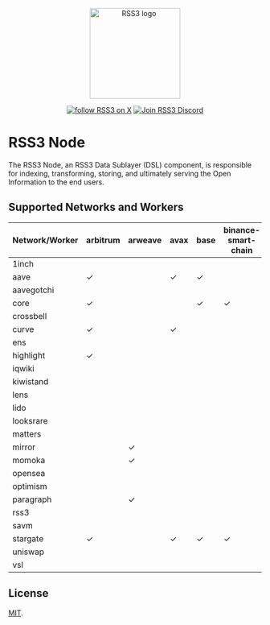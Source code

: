 <!-- markdownlint-disable -->
<p align="center">
  <a href="https://rss3.io" target="_blank" rel="noopener noreferrer">
    <!-- RSS3 White logo, used the hosting for an absolute link -->
    <img width="180" src="https://cdn.jsdelivr.net/gh/rss3-network/rss3-assets/logo.svg" alt="RSS3 logo">
  </a>
</p>
<p align="center">
  <a href="https://link.rss3.io/x"><img src="https://img.shields.io/twitter/follow/rss3_?color=%230072ff" alt="follow RSS3 on X"></a>
  <a href="https://link.rss3.io/discord"><img src="https://img.shields.io/badge/chat-discord-blue?style=flat&logo=discord&color=%230072ff" alt="Join RSS3 Discord"></a>
  <!-- add NPM and other badges when needed -->
</p>
<!-- markdownlint-enable -->

# RSS3 Node

The RSS3 Node, an RSS3 Data Sublayer (DSL) component, is responsible for indexing, transforming, storing, and ultimately serving the Open Information to the end users.

## Supported Networks and Workers

<!-- network-worker table starts -->
| Network/Worker | arbitrum | arweave | avax | base | binance-smart-chain | crossbell | ethereum | farcaster | gnosis | linea | optimism | polygon | savm | vsl |
|---|---|---|---|---|---|---|---|---|---|---|---|---|---|---|
| 1inch |   |   |   |   |   |   | ✓ |   |   |   |   |   |   |   |
| aave | ✓ |   | ✓ | ✓ |   |   | ✓ |   |   |   | ✓ | ✓ |   |   |
| aavegotchi |   |   |   |   |   |   |   |   |   |   |   | ✓ |   |   |
| core | ✓ |   |   | ✓ | ✓ |   | ✓ | ✓ | ✓ | ✓ | ✓ | ✓ | ✓ | ✓ |
| crossbell |   |   |   |   |   | ✓ |   |   |   |   |   |   |   |   |
| curve | ✓ |   | ✓ |   |   |   | ✓ |   | ✓ |   | ✓ | ✓ |   |   |
| ens |   |   |   |   |   |   | ✓ |   |   |   |   |   |   |   |
| highlight | ✓ |   |   |   |   |   | ✓ |   |   |   | ✓ | ✓ |   |   |
| iqwiki |   |   |   |   |   |   |   |   |   |   |   | ✓ |   |   |
| kiwistand |   |   |   |   |   |   |   |   |   |   | ✓ |   |   |   |
| lens |   |   |   |   |   |   |   |   |   |   |   | ✓ |   |   |
| lido |   |   |   |   |   |   | ✓ |   |   |   |   |   |   |   |
| looksrare |   |   |   |   |   |   | ✓ |   |   |   |   |   |   |   |
| matters |   |   |   |   |   |   |   |   |   |   | ✓ |   |   |   |
| mirror |   | ✓ |   |   |   |   |   |   |   |   |   |   |   |   |
| momoka |   | ✓ |   |   |   |   |   |   |   |   |   |   |   |   |
| opensea |   |   |   |   |   |   | ✓ |   |   |   |   |   |   |   |
| optimism |   |   |   |   |   |   | ✓ |   |   |   |   |   |   |   |
| paragraph |   | ✓ |   |   |   |   |   |   |   |   |   |   |   |   |
| rss3 |   |   |   |   |   |   | ✓ |   |   |   |   |   |   | ✓ |
| savm |   |   |   |   |   |   |   |   |   |   |   |   | ✓ |   |
| stargate | ✓ |   | ✓ | ✓ | ✓ |   | ✓ |   |   | ✓ | ✓ | ✓ |   |   |
| uniswap |   |   |   |   |   |   | ✓ |   |   | ✓ |   |   | ✓ |   |
| vsl |   |   |   |   |   |   |   |   |   |   |   |   |   | ✓ |
<!-- network-worker table ends -->

## License

<!-- We use MIT as it's almost unrestricted. -->

[MIT](LICENSE).
